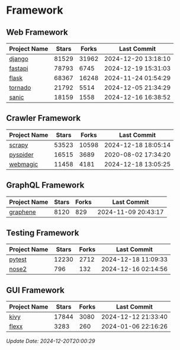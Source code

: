 # Framework

## Web Framework
| Project Name | Stars | Forks | Last Commit |
| ------------ | ----- | ----- | ----------- |
| [django](https://github.com/django/django) | 81529 | 31962 | 2024-12-20 13:18:10 |
| [fastapi](https://github.com/fastapi/fastapi) | 78793 | 6745 | 2024-12-19 15:31:03 |
| [flask](https://github.com/pallets/flask) | 68367 | 16248 | 2024-11-24 01:54:29 |
| [tornado](https://github.com/tornadoweb/tornado) | 21792 | 5514 | 2024-12-05 21:34:29 |
| [sanic](https://github.com/sanic-org/sanic) | 18159 | 1558 | 2024-12-16 16:38:52 |

## Crawler Framework
| Project Name | Stars | Forks | Last Commit |
| ------------ | ----- | ----- | ----------- |
| [scrapy](https://github.com/scrapy/scrapy) | 53523 | 10598 | 2024-12-18 18:05:14 |
| [pyspider](https://github.com/binux/pyspider) | 16515 | 3689 | 2020-08-02 17:34:20 |
| [webmagic](https://github.com/code4craft/webmagic) | 11458 | 4181 | 2024-12-18 13:05:25 |

## GraphQL Framework
| Project Name | Stars | Forks | Last Commit |
| ------------ | ----- | ----- | ----------- |
| [graphene](https://github.com/graphql-python/graphene) | 8120 | 829 | 2024-11-09 20:43:17 |

## Testing Framework
| Project Name | Stars | Forks | Last Commit |
| ------------ | ----- | ----- | ----------- |
| [pytest](https://github.com/pytest-dev/pytest) | 12230 | 2712 | 2024-12-18 11:09:33 |
| [nose2](https://github.com/nose-devs/nose2) | 796 | 132 | 2024-12-16 02:14:56 |

## GUI Framework
| Project Name | Stars | Forks | Last Commit |
| ------------ | ----- | ----- | ----------- |
| [kivy](https://github.com/kivy/kivy) | 17844 | 3080 | 2024-12-12 21:33:40 |
| [flexx](https://github.com/flexxui/flexx) | 3283 | 260 | 2024-01-06 22:16:26 |

*Update Date: 2024-12-20T20:00:29*